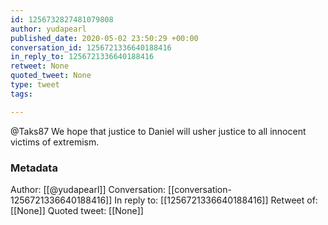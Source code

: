 ```yaml
---
id: 1256732827481079808
author: yudapearl
published_date: 2020-05-02 23:50:29 +00:00
conversation_id: 1256721336640188416
in_reply_to: 1256721336640188416
retweet: None
quoted_tweet: None
type: tweet
tags:

---
```


@Taks87 We hope that justice to Daniel will usher justice to all innocent victims of extremism.

### Metadata

Author: [[@yudapearl]]
Conversation: [[conversation-1256721336640188416]]
In reply to: [[1256721336640188416]]
Retweet of: [[None]]
Quoted tweet: [[None]]

